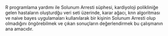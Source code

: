 R programlama yardımı ile Solunum Arresti süphesi, kardiyoloji polikliniğe gelen hastaların oluşturdğu veri seti
üzerinde, karar ağacı, knn algoritması ve naive bayes uygulamaları kullanılarak bir kişinin Solunum Arresti olup olmadığını
öngörebilmek ve çıkan sonuçların değerlendirmek bu çalışmanın ana amacıdır.
